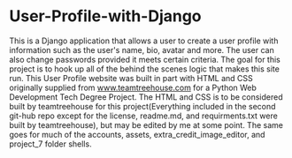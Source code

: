 # User-Profile-with-Django
This is a Django application that allows a user to create a user profile with information such as the user's name, bio, avatar and more. The user can also change passwords provided it meets certain criteria. The goal for this project is to hook up all of the behind the scenes logic that makes this site run. This User Profile website was built in part with HTML and CSS originally supplied from www.teamtreehouse.com for a Python Web Development Tech Degree Project. The HTML and CSS is to be considered built by teamtreehouse for this project(Everything included in the second git-hub repo except for the license, readme.md, and requirments.txt were built by teamtreehouse), but may be edited by me at some point. The same goes for much of the accounts, assets, extra_credit_image_editor, and project_7 folder shells.
